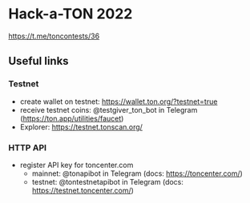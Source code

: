 # Hack-a-TON 2022

https://t.me/toncontests/36



## Useful links

### Testnet
- create wallet on testnet: https://wallet.ton.org/?testnet=true
- receive testnet coins: @testgiver_ton_bot in Telegram (https://ton.app/utilities/faucet)
- Explorer: https://testnet.tonscan.org/


### HTTP API
- register API key for toncenter.com
    - mainnet:  @tonapibot in Telegram (docs: https://toncenter.com/)
    - testnet: @tontestnetapibot in Telegram (docs: https://testnet.toncenter.com/)